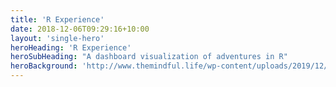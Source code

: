 ```yaml
---
title: 'R Experience'
date: 2018-12-06T09:29:16+10:00
layout: 'single-hero'
heroHeading: 'R Experience'
heroSubHeading: "A dashboard visualization of adventures in R"
heroBackground: 'http://www.themindful.life/wp-content/uploads/2019/12/low_SkyandWater.jpg'
---
```

